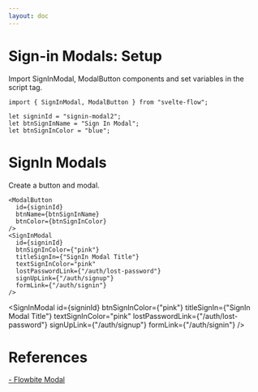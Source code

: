 ```yaml
---
layout: doc
---
```


<script>
  import { SignInModal, ModalButton } from "svelte-flow";
  import Prism from "prismjs";
  import "prismjs/themes/prism.css";

  let signinId = "signin-modal2";
  let btnSignInName = "Sign In Modal";
  let btnSignInColor = "blue";
</script>

<h1 class="text-3xl w-full pt-16">Sign-in Modals: Setup</h1>
Import SignInModal, ModalButton components and set variables in the script tag.

```svelte
import { SignInModal, ModalButton } from "svelte-flow";

let signinId = "signin-modal2";
let btnSignInName = "Sign In Modal";
let btnSignInColor = "blue";
```

<h1 class="text-3xl w-full">SignIn Modals</h1>

<div class="container flex flex-wrap my-8 mx-auto justify-center">
  <ModalButton
    id={signinId}
    btnName={btnSignInName}
    btnColor={btnSignInColor}
  />
</div>

Create a button and modal.

```svelte
<ModalButton
  id={signinId}
  btnName={btnSignInName}
  btnColor={btnSignInColor}
/>
<SignInModal
  id={signinId}
  btnSignInColor={"pink"}
  titleSignIn={"SignIn Modal Title"}
  textSignInColor="pink"
  lostPasswordLink={"/auth/lost-password"}
  signUpLink={"/auth/signup"}
  formLink={"/auth/signin"}
/>
```

  <SignInModal
    id={signinId}
    btnSignInColor={"pink"}
    titleSignIn={"SignIn Modal Title"}
    textSignInColor="pink"
    lostPasswordLink={"/auth/lost-password"}
    signUpLink={"/auth/signup"}
    formLink={"/auth/signin"}
  />

<h1 class="text-3xl w-full dark:text-white pb-8">References</h1>

<p class="dark:text-white text-base"><a href="https://flowbite.com/docs/components/modal/" target="_blank">- Flowbite Modal</a></p>
